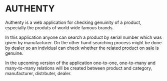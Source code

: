 # AUTHENTY
Authenty is a web application for checking genuinity of a product, especially the produts of world wide famous brands.

In this application anyone can search a product by serial number which was given by manufacturer. On the other hand searching process might be done by dealer so an indvidual can check whether the related product on sale is genuine.

In the upcoming version of the application one-to-one, one-to-many and many-to-many relations will be created between product and category, manufacturer, distrbuter, dealer. 

